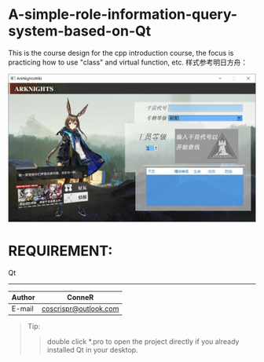 # A-simple-role-information-query-system-based-on-Qt
This is the course design for the cpp introduction course, the focus is practicing how to use "class" and virtual function, etc.
样式参考明日方舟：

![](https://github.com/githubhhx/A-simple-role-information-query-system-based-on-Qt/blob/master/mainwindow.jpg)



REQUIREMENT:
===========================
Qt

****
	
|Author|ConneR|
|---|---
|E-mail|coscrispr@outlook.com


> Tip:
>> double click *.pro to open the project directly if you already installed Qt in your desktop.
